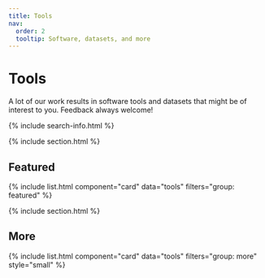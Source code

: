 ```yaml
---
title: Tools
nav:
  order: 2
  tooltip: Software, datasets, and more
---
```


# <i class="fas fa-tools"></i>Tools

A lot of our work results in software tools and datasets that might be of interest to you. Feedback always welcome!

{% include search-info.html %}

{% include section.html %}

## Featured

{% include list.html component="card" data="tools" filters="group: featured" %}

{% include section.html %}

## More

{% include list.html component="card" data="tools" filters="group: more" style="small" %}
